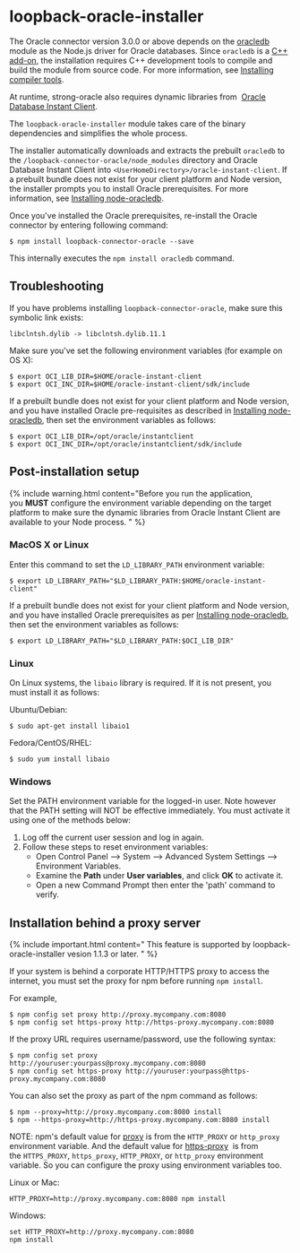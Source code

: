 # loopback-oracle-installer

The Oracle connector version 3.0.0 or above depends on the [oracledb](https://github.com/oracle/node-oracledb) module as the Node.js driver for Oracle databases. Since `oracledb` is a [C++ add-on](http://nodejs.org/api/addons.html), the installation requires C++ development tools to compile and build the module from source code.  For more information, see [Installing compiler tools](http://loopback.io/doc/ja/lb3/Installing-compiler-tools.html).

At runtime, strong-oracle also requires dynamic libraries from 
[Oracle Database Instant Client](http://www.oracle.com/technetwork/database/features/instant-client/index.html).

The `loopback-oracle-installer` module takes care of the binary dependencies and simplifies the whole process.  

The installer automatically downloads and extracts the prebuilt `oracledb` to the `/loopback-connector-oracle/node_modules` directory and Oracle Database Instant Client into `<UserHomeDirectory>/oracle-instant-client`.  If a prebuilt bundle does not exist for your client platform and Node version, the installer prompts you to install Oracle prerequisites.
For more information, see  [Installing node-oracledb](https://github.com/oracle/node-oracledb/blob/master/INSTALL.md).

Once you've installed the Oracle prerequisites, re-install the Oracle connector by entering following command:

```shell
$ npm install loopback-connector-oracle --save
```

This internally executes the `npm install oracledb` command.

## Troubleshooting

If you have problems installing `loopback-connector-oracle`, make sure this symbolic link exists:

```
libclntsh.dylib -> libclntsh.dylib.11.1
```

Make sure you've set the following environment variables (for example on OS X):

```
$ export OCI_LIB_DIR=$HOME/oracle-instant-client
$ export OCI_INC_DIR=$HOME/oracle-instant-client/sdk/include
```

If a prebuilt bundle does not exist for your client platform and Node version, and you have installed
Oracle pre-requisites as described in [Installing node-oracledb](https://github.com/oracle/node-oracledb/blob/master/INSTALL.md), then
set the environment variables as follows:

```
$ export OCI_LIB_DIR=/opt/oracle/instantclient
$ export OCI_INC_DIR=/opt/oracle/instantclient/sdk/include
```

## Post-installation setup

{% include warning.html content="Before you run the application, you **MUST** configure the environment variable depending on the target platform to make sure the dynamic libraries
from Oracle Instant Client are available to your Node process.
" %}

### MacOS X or Linux

Enter this command to set the `LD_LIBRARY_PATH` environment variable:

```
$ export LD_LIBRARY_PATH="$LD_LIBRARY_PATH:$HOME/oracle-instant-client"
```

If a prebuilt bundle does not exist for your client platform and Node version, and you have installed Oracle prerequisites as per [Installing node-oracledb](https://github.com/oracle/node-oracledb/blob/master/INSTALL.md), then set the environment variables as follows:

```
$ export LD_LIBRARY_PATH="$LD_LIBRARY_PATH:$OCI_LIB_DIR"
```

### Linux

On Linux systems, the `libaio` library is required. If it is not present, you must install it as follows:

Ubuntu/Debian:

```
$ sudo apt-get install libaio1
```

Fedora/CentOS/RHEL:

```
$ sudo yum install libaio
```

### Windows

Set the PATH environment variable for the logged-in user.  Note however that the PATH setting will NOT be effective immediately. You  must activate it using one of the methods below:

1.  Log off the current user session and log in again.
2.  Follow these steps to reset environment variables:
    - Open Control Panel --> System --> Advanced System Settings --> Environment Variables.
    - Examine the **Path** under **User variables**, and click **OK** to activate it.
    - Open a new Command Prompt then enter the 'path' command to verify.

## Installation behind a proxy server

{% include important.html content="
This feature is supported by loopback-oracle-installer vesion 1.1.3 or later.
" %}

If your system is behind a corporate HTTP/HTTPS proxy to access the internet, you must set the proxy for npm before running `npm install`.

For example,

```shell
$ npm config set proxy http://proxy.mycompany.com:8080
$ npm config set https-proxy http://https-proxy.mycompany.com:8080
```

If the proxy URL requires username/password, use the following syntax:

```shell
$ npm config set proxy http://youruser:yourpass@proxy.mycompany.com:8080
$ npm config set https-proxy http://youruser:yourpass@https-proxy.mycompany.com:8080
```

You can also set the proxy as part of the npm command as follows:

```shell
$ npm --proxy=http://proxy.mycompany.com:8080 install
$ npm --https-proxy=http://https-proxy.mycompany.com:8080 install
```

NOTE: npm's default value for [proxy](https://www.npmjs.org/doc/misc/npm-config.html#proxy) is from the `HTTP_PROXY` or `http_proxy` environment variable.
And the default value for [https-proxy](https://www.npmjs.org/doc/misc/npm-config.html#https-proxy) 
is from the `HTTPS_PROXY`, `https_proxy`, `HTTP_PROXY`, or `http_proxy` environment variable.
So you can configure the proxy using environment variables too.

Linux or Mac:

```shell
HTTP_PROXY=http://proxy.mycompany.com:8080 npm install
```

Windows:

```shell
set HTTP_PROXY=http://proxy.mycompany.com:8080
npm install
```
